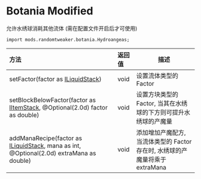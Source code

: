 # Botania Modified

允许水绣球消耗其他流体 (需在配置文件开启后才可使用)

```zenscript
import mods.randomtweaker.botania.Hydroangeas;
```

| 方法                                                         | 返回值 | 描述 |
| :----------------------------------------------------------- | :----- | ----------- |
| setFactor(factor as [ILiquidStack](https://docs.blamejared.com/1.12/en/Vanilla/Liquids/ILiquidStack/)) | void   | 设置流体类型的 Factor |
| setBlockBelowFactor(factor as [IItemStack](https://docs.blamejared.com/1.12/en/Vanilla/Items/IItemStack/), @Optional(2.0d) factor as double) | void | 设置方块类型的 Factor, 当其在水绣球的下方则可提升水绣球的产魔量 |
| addManaRecipe(factor as [ILiquidStack](https://docs.blamejared.com/1.12/en/Vanilla/Liquids/ILiquidStack/), mana as int, @Optional(2.0d) extraMana as double) | void | 添加增加产魔配方, 当流体类型的 Factor 存在时, 水绣球的产魔量将乘于 extraMana |
